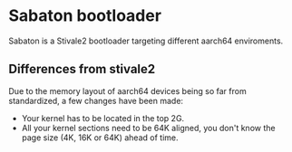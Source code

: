 # Sabaton bootloader

Sabaton is a Stivale2 bootloader targeting different aarch64 enviroments.

## Differences from stivale2
Due to the memory layout of aarch64 devices being so far from standardized, a few changes have been made:
* Your kernel has to be located in the top 2G.
* All your kernel sections need to be 64K aligned, you don't know the page size (4K, 16K or 64K) ahead of time.
